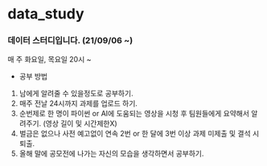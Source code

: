 # data_study

### 데이터 스터디입니다. (21/09/06 ~)

매 주 화요일, 목요일 20시 ~

- 공부 방법

1. 남에게 알려줄 수 있을정도로 공부하기.
2. 매주 전날 24시까지 과제를 업로드 하기.
3. 순번제로 한 명이 파이썬 or AI에 도움되는 영상을 시청 후 팀원들에게 요약해서 알려주기. (영상 길이 및 시간제한X)
4. 벌금은 없으나 사전 예고없이 연속 2번 or 한 달에 3번 이상 과제 미제출 및 결석 시 퇴출.
5. 올해 말에 공모전에 나가는 자신의 모습을 생각하면서 공부하기. 
